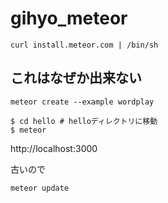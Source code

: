 # gihyo_meteor

```
curl install.meteor.com | /bin/sh
```

## これはなぜか出来ない

```
meteor create --example wordplay
```

```
$ cd hello # helloディレクトリに移動
$ meteor
```

http://localhost:3000

古いので
```
meteor update
```
